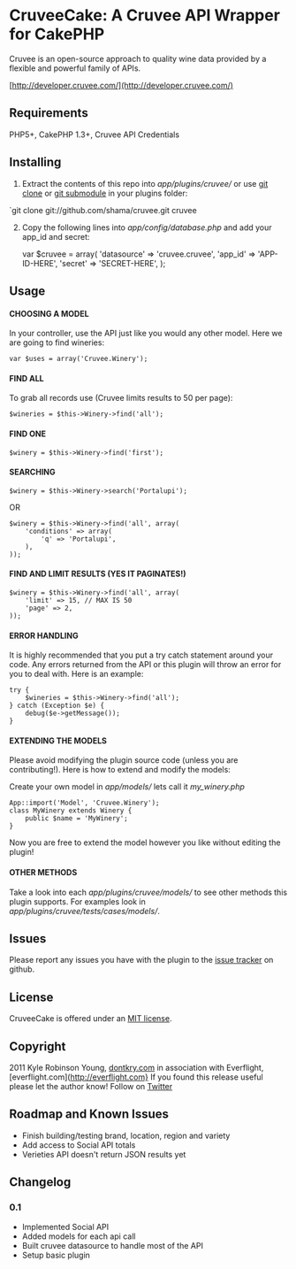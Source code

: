 # CruveeCake: A Cruvee API Wrapper for CakePHP

Cruvee is an open-source approach to quality wine data provided by a flexible and powerful family of APIs.

[http://developer.cruvee.com/](http://developer.cruvee.com/)

## Requirements

PHP5+, CakePHP 1.3+, Cruvee API Credentials

## Installing

1. Extract the contents of this repo into *app/plugins/cruvee/* or use [git clone](http://www.kernel.org/pub/software/scm/git/docs/git-clone.html) or [git submodule](http://www.kernel.org/pub/software/scm/git/docs/git-submodule.html) in your plugins folder:

`git clone git://github.com/shama/cruvee.git cruvee

2. Copy the following lines into *app/config/database.php* and add your app_id and secret:

    var $cruvee = array(
        'datasource' => 'cruvee.cruvee',
        'app_id' => 'APP-ID-HERE',
        'secret' => 'SECRET-HERE',
    );

## Usage

#### CHOOSING A MODEL

In your controller, use the API just like you would any other model. Here we are going to find wineries:

    var $uses = array('Cruvee.Winery');

#### FIND ALL

To grab all records use (Cruvee limits results to 50 per page):

    $wineries = $this->Winery->find('all');

#### FIND ONE

    $winery = $this->Winery->find('first');

#### SEARCHING

    $winery = $this->Winery->search('Portalupi');

OR

    $winery = $this->Winery->find('all', array(
        'conditions' => array(
            'q' => 'Portalupi',
        ),
    ));

#### FIND AND LIMIT RESULTS (YES IT PAGINATES!)

    $winery = $this->Winery->find('all', array(
        'limit' => 15, // MAX IS 50
        'page' => 2,
    ));

#### ERROR HANDLING

It is highly recommended that you put a try catch statement around your code. Any errors returned from the API or this plugin will throw an error for you to deal with. Here is an example:

    try {
        $wineries = $this->Winery->find('all');
    } catch (Exception $e) {
        debug($e->getMessage());
    }

#### EXTENDING THE MODELS

Please avoid modifying the plugin source code (unless you are contributing!). Here is how to extend and modify the models:

Create your own model in *app/models/* lets call it *my_winery.php*

    App::import('Model', 'Cruvee.Winery');
    class MyWinery extends Winery {
        public $name = 'MyWinery';
    }

Now you are free to extend the model however you like without editing the plugin!

#### OTHER METHODS

Take a look into each *app/plugins/cruvee/models/* to see other methods this plugin supports. For examples look in *app/plugins/cruvee/tests/cases/models/*.

## Issues

Please report any issues you have with the plugin to the [issue tracker](http://github.com/shama/cruvee/issues) on github.

## License

CruveeCake is offered under an [MIT license](http://www.opensource.org/licenses/mit-license.php).

## Copyright

2011 Kyle Robinson Young, [dontkry.com](http://dontkry.com) in association with Everflight, [everflight.com](http://everflight.com}
If you found this release useful please let the author know! Follow on [Twitter](http://twitter.com/kyletyoung)

## Roadmap and Known Issues

* Finish building/testing brand, location, region and variety
* Add access to Social API totals
* Verieties API doesn't return JSON results yet 

## Changelog

### 0.1

* Implemented Social API
* Added models for each api call
* Built cruvee datasource to handle most of the API
* Setup basic plugin
